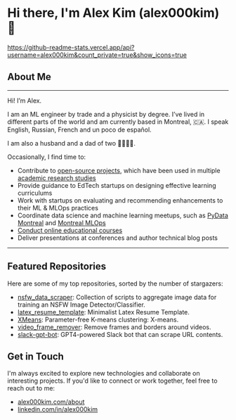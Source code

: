 # Hi there, I'm Alex Kim (alex000kim) 👋

https://github-readme-stats.vercel.app/api?username=alex000kim&count_private=true&show_icons=true

## About Me
____________

Hi! I’m Alex. 

I am an ML engineer by trade and a physicist by degree. I’ve lived in different parts of the world and am currently based in Montreal, 🇨🇦. I speak English, Russian, French and un poco de español.

I am also a husband and a dad of two 👧🏻👦🏻.

Occasionally, I find time to:

- Contribute to [open-source projects](https://github.com/alex000kim), which have been used in multiple [academic research studies](https://scholar.google.ca/scholar?q=alex000kim)
- Provide guidance to EdTech startups on designing effective learning curriculums
- Work with startups on evaluating and recommending enhancements to their ML & MLOps practices
- Coordinate data science and machine learning meetups, such as [PyData Montreal](https://www.meetup.com/pydata-mtl/) and [Montreal MLOps](https://www.meetup.com/montreal-mlops-community/)
- [Conduct online educational courses](/other/oreilly-mlops)
- Deliver presentations at conferences and author technical blog posts
____________


## Featured Repositories

Here are some of my top repositories, sorted by the number of stargazers:

- [nsfw_data_scraper](https://github.com/alex000kim/nsfw_data_scraper): Collection of scripts to aggregate image data for training an NSFW Image Detector/Classifier.
- [latex_resume_template](https://github.com/alex000kim/latex_resume_template): Minimalist Latex Resume Template.
- [XMeans](https://github.com/alex000kim/XMeans): Parameter-free K-means clustering: X-means.
- [video_frame_remover](https://github.com/alex000kim/video_frame_remover): Remove frames and borders around videos.
- [slack-gpt-bot](https://github.com/alex000kim/slack-gpt-bot): GPT4-powered Slack bot that can scrape URL contents.

## Get in Touch

I'm always excited to explore new technologies and collaborate on interesting projects. If you'd like to connect or work together, feel free to reach out to me:
- [alex000kim.com/about](https://alex000kim.com/about/)
- [linkedin.com/in/alex000kim](https://www.linkedin.com/in/alex000kim/)
